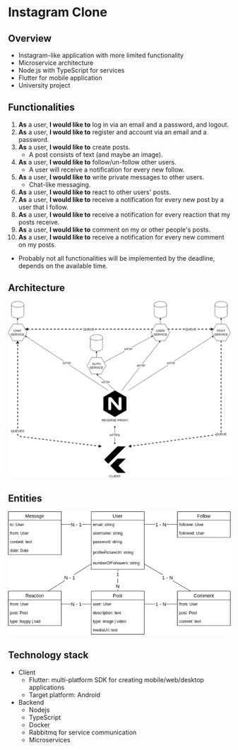 # Instagram Clone

## Overview
- Instagram-like application with more limited functionality
- Microservice architecture
- Node.js with TypeScript for services
- Flutter for mobile application
- University project

## Functionalities

1. **As** a user, **I would like to** log in via an email and a password, and logout.
2. **As** a user, **I would like to** register and account via an email and a password.
3. **As** a user, **I would like to** create posts.
   - A post consists of text (and maybe an image).
4. **As** a user, **I would like to** follow/un-follow other users.
   - A user will receive a notification for every new follow.
5. **As** a user, **I would like to** write private messages to other users.
   - Chat-like messaging.
6. **As** a user, **I would like to** react to other users' posts.
7. **As** a user, **I would like to** receive a notification for every new post by a user that I follow.
8. **As** a user, **I would like to** receive a notification for every reaction that my posts receive.
9. **As** a user, **I would like to** comment on my or other people's posts.
10. **As** a user, **I would like to** receive a notification for every new comment on my posts.

- Probably not all functionalities will be implemented by the deadline, depends on the available time.

## Architecture

![architecture](./instagram_clone_architecture_overview.png)

## Entities

![entities](./instagram_clone_architecture-entities.png)

## Technology stack

- Client
  - Flutter: multi-platform SDK for creating mobile/web/desktop applications
  - Target platform: Android
- Backend
  - Nodejs
  - TypeScript
  - Docker
  - Rabbitmq for service communication
  - Microservices
